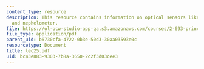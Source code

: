 ```yaml
---
content_type: resource
description: This resource contains information on optical sensors like shadowgraph
  and nephelometer.
file: https://ol-ocw-studio-app-qa.s3.amazonaws.com/courses/2-693-principles-of-oceanographic-instrument-systems-sensors-and-measurements-13-998-spring-2004/bc43e88393037b8a36502c2f3d03cee3_lec25.pdf
file_type: application/pdf
parent_uid: b6730cfa-4722-0b3e-50d3-30aa03593e0c
resourcetype: Document
title: lec25.pdf
uid: bc43e883-9303-7b8a-3650-2c2f3d03cee3
---
```

